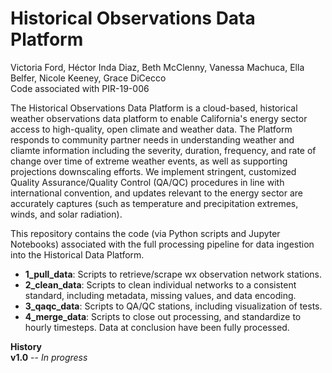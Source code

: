 # Historical Observations Data Platform 
Victoria Ford, Héctor Inda Diaz, Beth McClenny, Vanessa Machuca, Ella Belfer, Nicole Keeney, Grace DiCecco<br>
Code associated with PIR-19-006

The Historical Observations Data Platform is a cloud-based, historical weather observations data platform to enable California's energy sector access to high-quality, open climate and weather data. The Platform responds to community partner needs in understanding weather and cliamte information including the severity, duration, frequency, and rate of change over time of extreme weather events, as well as supporting projections downscaling efforts. We implement stringent, customized Quality Assurance/Quality Control (QA/QC) procedures in line with international convention, and updates relevant to the energy sector are accurately captures (such as temperature and precipitation extremes, winds, and solar radiation).

This repository contains the code (via Python scripts and Jupyter Notebooks) associated with the full processing pipeline for data ingestion into the Historical Data Platform.
* **1_pull_data**: Scripts to retrieve/scrape wx observation network stations.
* **2_clean_data**: Scripts to clean individual networks to a consistent standard, including metadata, missing values, and data encoding.
* **3_qaqc_data**: Scripts to QA/QC stations, including visualization of tests.
* **4_merge_data**: Scripts to close out processing, and standardize to hourly timesteps. Data at conclusion have been fully processed.

**History**<br>
**v1.0** -- *In progress*
